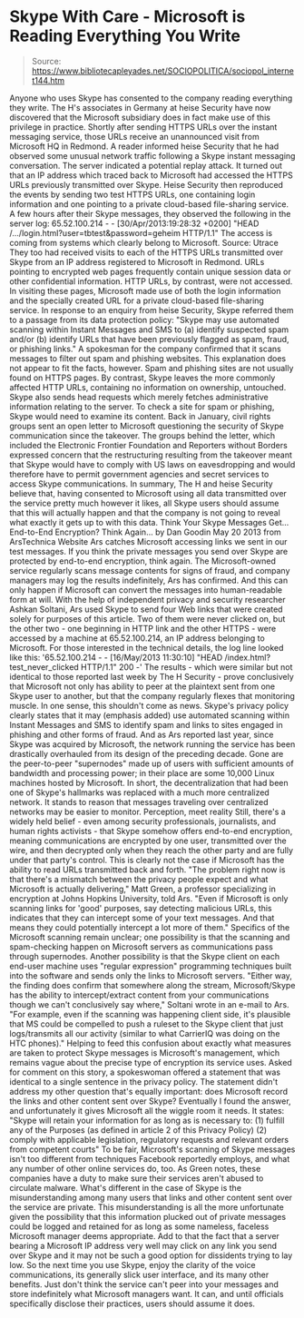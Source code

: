 # Skype With Care - Microsoft is Reading Everything You Write

> Source: https://www.bibliotecapleyades.net/SOCIOPOLITICA/sociopol_internet144.htm

Anyone who uses Skype
has consented to the company reading everything they write.
The H's associates in Germany at
heise Security have now
discovered that the Microsoft subsidiary does in fact make use of this
privilege in practice. Shortly after sending HTTPS URLs over the instant
messaging service, those URLs receive an unannounced visit from
Microsoft HQ in Redmond.
A reader informed heise Security that he had
observed some unusual network traffic following a Skype instant
messaging conversation. The server indicated a potential replay attack.
It turned out that an IP address which traced back to Microsoft had
accessed the HTTPS URLs previously transmitted over Skype.
Heise
Security then reproduced the events by sending two test HTTPS URLs, one
containing login information and one pointing to a private cloud-based
file-sharing service.
A few hours after their Skype messages, they
observed the following in the server log:
65.52.100.214 - - [30/Apr/2013:19:28:32 +0200]
"HEAD /.../login.html?user=tbtest&password=geheim HTTP/1.1"
The access is coming from systems which clearly
belong to Microsoft.
Source:
Utrace
They too had received visits to each of the
HTTPS URLs transmitted over Skype from an IP address registered to
Microsoft in Redmond.
URLs pointing to encrypted web pages frequently
contain unique session data or other confidential information. HTTP
URLs, by contrast, were not accessed. In visiting these pages, Microsoft
made use of both the login information and the specially created URL for
a private cloud-based file-sharing service.
In response to an enquiry from heise Security,
Skype referred them to a passage from its
data protection policy:
"Skype may use automated scanning within
Instant Messages and SMS to (a) identify suspected spam and/or (b)
identify URLs that have been previously flagged as spam, fraud, or
phishing links."
A spokesman for the company confirmed that
it scans messages to filter out spam and phishing websites.
This
explanation does not appear to fit the facts, however. Spam and phishing
sites are not usually found on HTTPS pages. By contrast, Skype leaves
the more commonly affected HTTP URLs, containing no information on
ownership, untouched.
Skype also sends
head requests which merely fetches administrative information
relating to the server. To check a site for spam or phishing, Skype
would need to examine its content.
Back in January, civil rights groups sent
an open letter to Microsoft questioning the security of Skype
communication since the takeover.
The groups behind the letter, which
included the
Electronic
Frontier Foundation and
Reporters
without Borders expressed concern that the restructuring resulting
from the takeover meant that Skype would have to comply with US laws on
eavesdropping and would therefore have to permit government agencies
and secret services to access Skype communications.
In summary, The H and
heise Security
believe that, having consented to Microsoft using all data transmitted
over the service pretty much however it likes, all Skype users should
assume that this will actually happen and that the company is not going
to reveal what exactly it gets up to with this data.
Think Your Skype Messages Get...
End-to-End Encryption?
Think Again...
by Dan Goodin
May 20 2013
from
ArsTechnica Website
Ars catches Microsoft
accessing links we sent in our test
messages.
If you think the private messages you send
over Skype are protected by end-to-end encryption, think again.
The Microsoft-owned service regularly scans
message contents for signs of fraud, and company managers may log the
results indefinitely, Ars has confirmed. And this can only happen if
Microsoft can convert the messages into human-readable form at will.
With the help of independent privacy and
security researcher
Ashkan Soltani, Ars used Skype to
send four Web links that were created solely for purposes of this
article.
Two of them were never clicked on, but the other two - one
beginning in HTTP link and the other HTTPS - were accessed by a machine
at 65.52.100.214, an
IP
address belonging to Microsoft.
For those interested in the technical
details, the log line looked like this:
'65.52.100.214 - - [16/May/2013 11:30:10] "HEAD /index.html?test_never_clicked HTTP/1.1" 200 -'
The results - which were similar but not
identical to those reported last
week by The H Security - prove conclusively that Microsoft
not only has ability to peer at the plaintext sent from one Skype user
to another, but that the company regularly flexes that monitoring
muscle.
In one sense, this shouldn't come as news.
Skype's privacy policy clearly states that it may (emphasis
added)
use automated scanning within Instant Messages and SMS to identify
spam and links to sites engaged in phishing and other forms of fraud.
And as Ars reported last year, since Skype
was acquired by Microsoft, the network running the service has been
drastically overhauled from its design of the preceding decade.
Gone are the peer-to-peer "supernodes" made
up of users with sufficient amounts of bandwidth and processing power;
in their place are some 10,000 Linux machines hosted by Microsoft. In
short, the decentralization that had been one of Skype's hallmarks was
replaced with a much more centralized network.
It stands to reason that messages traveling
over centralized networks may be easier to monitor.
Perception, meet reality
Still, there's a widely held belief - even
among security professionals, journalists, and human rights activists -
that Skype somehow offers end-to-end encryption, meaning communications
are encrypted by one user, transmitted over the wire, and then decrypted
only when they reach the other party and are fully under that party's
control.
This is clearly not the case if Microsoft
has the ability to read URLs transmitted back and forth.
"The problem right now is that there's a
mismatch between the privacy people expect and what Microsoft is
actually delivering," Matt Green, a professor specializing in
encryption at Johns Hopkins University, told Ars.
"Even if Microsoft is only scanning
links for 'good' purposes, say detecting malicious URLs, this
indicates that they can intercept some of your text messages. And
that means they could potentially intercept a lot more of them."
Specifics of the Microsoft scanning remain
unclear; one possibility is that the scanning and spam-checking happen
on Microsoft servers as communications pass through supernodes.
Another possibility is that the Skype client
on each end-user machine uses "regular expression" programming
techniques built into the software and sends only the links to Microsoft
servers.
"Either way, the finding does confirm
that somewhere along the stream, Microsoft/Skype has the ability to
intercept/extract content from your communications though we can't
conclusively say where," Soltani wrote in an e-mail to Ars.
"For example, even if the scanning was
happening client side, it's plausible that MS could be compelled to
push a ruleset to the Skype client that just logs/transmits all our
activity (similar to what
CarrierIQ was doing on the HTC phones)."
Helping to feed this confusion about exactly
what measures are taken to protect Skype messages is Microsoft's
management, which remains vague about the precise type of encryption its
service uses.
Asked for comment on this story, a
spokeswoman offered a statement that was identical to a single sentence
in the privacy policy. The statement didn't address my other question
that's equally important: does Microsoft record the links and other
content sent over Skype?
Eventually I found the answer, and
unfortunately it gives Microsoft all the wiggle room it needs.
It
states:
"Skype will retain your information for
as long as is necessary to:
(1) fulfill any of the Purposes (as
defined in article 2 of this Privacy Policy)
(2) comply with applicable
legislation, regulatory requests and relevant orders from
competent courts"
To be fair, Microsoft's scanning of Skype
messages isn't too different from
techniques Facebook
reportedly employs, and what any number of other online services do,
too.
As Green notes, these companies have a duty
to make sure their services aren't abused to circulate malware.
What's different in the case of Skype is the
misunderstanding among many users that links and other content sent over
the service are private. This misunderstanding is all the more
unfortunate given the possibility that this information plucked out of
private messages could be logged and retained for as long as some
nameless, faceless Microsoft manager deems appropriate.
Add to that the fact that a server bearing a
Microsoft IP address very well may click on any link you send over Skype
and it may not be such a good option for dissidents trying to lay low.
So the next time you use Skype, enjoy the
clarity of the voice communications, its generally slick user interface,
and its many other benefits. Just don't think the service can't peer
into your messages and store indefinitely what Microsoft managers want.
It can, and until officials specifically
disclose their practices, users should assume it does.
